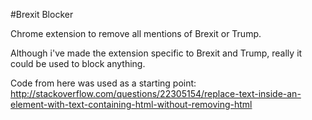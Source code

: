 #Brexit Blocker

Chrome extension to remove all mentions of Brexit or Trump.

Although i've made the extension specific to Brexit and Trump, really it could be used to block anything.

Code from here was used as a starting point: http://stackoverflow.com/questions/22305154/replace-text-inside-an-element-with-text-containing-html-without-removing-html
